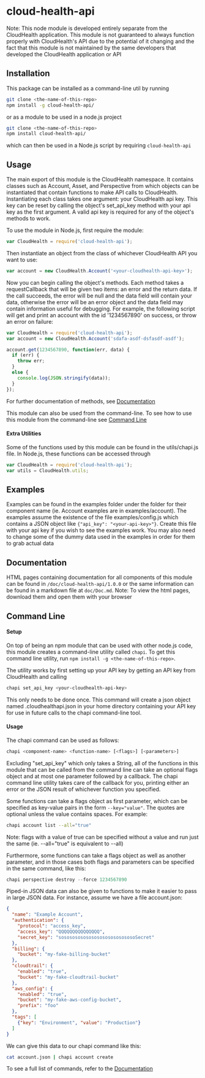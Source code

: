 # cloud-health-api

Note: This node module is developed entirely separate from the CloudHealth application. This module is not guaranteed to always function properly with CloudHealth's API due to the potential of it changing and the fact that this module is not maintained by the same developers that developed the CloudHealth application or API

## Installation

This package can be installed as a command-line util by running

```bash
git clone <the-name-of-this-repo>
npm install -g cloud-health-api/
```

or as a module to be used in a node.js project

```bash
git clone <the-name-of-this-repo>
npm install cloud-health-api/
```

which can then be used in a Node.js script by requiring `cloud-health-api`

## Usage

The main export of this module is the CloudHealth namespace. It contains classes such as Account, Asset, and Perspective from which objects can be instantiated that contain functions to make API calls to CloudHealth. Instantiating each class takes one argument: your CloudHealth api key. This key can be reset by calling the object's set_api_key method with your api key as the first argument. A valid api key is required for any of the object's methods to work.

To use the module in Node.js, first require the module:

```javascript
var CloudHealth = require('cloud-health-api');
```

Then instantiate an object from the class of whichever CloudHealth API you want to use:

```javascript
var account = new CloudHealth.Account('<your-cloudhealth-api-key>');
```

Now you can begin calling the object's methods. Each method takes a requestCallback that will be given two items: an error and the return data. If the call succeeds, the error will be null and the data field will contain your data, otherwise the error will be an error object and the data field may contain information useful for debugging. For example, the following script will get and print an account with the id '1234567890' on success, or throw an error on failure:

```javascript
var CloudHealth = require('cloud-health-api');
var account = new CloudHealth.Account('sdafa-asdf-dsfasdf-asdf');

account.get(1234567890, function(err, data) {
  if (err) {
    throw err;
  }
  else {
    console.log(JSON.stringify(data));
  }
});
```

For further documentation of methods, see [Documentation](./doc/DOC.md)

This module can also be used from the command-line. To see how to use this module from the command-line see [Command Line](#command-line)

#### Extra Utilities

Some of the functions used by this module can be found in the utils/chapi.js file. In Node.js, these functions can be accessed through

```javascript
var CloudHealth = require('cloud-health-api');
var utils = CloudHealth.utils;
```

## Examples

Examples can be found in the examples folder under the folder for their component name (ie. Account examples are in examples/account). The examples assume the existence of the file examples/config.js which contains a JSON object like `{"api_key": "<your-api-key>"}`. Create this file with your api key if you wish to see the examples work. You may also need to change some of the dummy data used in the examples in order for them to grab actual data

## Documentation

HTML pages containing documentation for all components of this module can be found in `/doc/cloud-health-api/1.0.0` or the same information can be found in a markdown file at `doc/Doc.md`. Note: To view the html pages, download them and open them with your browser

## Command Line

#### Setup

On top of being an npm module that can be used with other node.js code, this module creates a command-line utility called `chapi`. To get this command line utility, run `npm install -g <the-name-of-this-repo>`.

The utility works by first setting up your API key by getting an API key from CloudHealth and calling

```bash
chapi set_api_key <your-cloudhealth-api-key>
```

This only needs to be done once. This command will create a json object named .cloudhealthapi.json in your home directory containing your API key for use in future calls to the chapi command-line tool.

#### Usage

The chapi command can be used as follows:

```bash
chapi <component-name> <function-name> [<flags>] [<parameters>]
```

Excluding "set_api_key" which only takes a String, all of the functions in this module that can be called from the command line can take an optional flags object and at most one parameter followed by a callback. The chapi command line utility takes care of the callback for you, printing either an error or the JSON result of whichever function you specified.

Some functions can take a flags object as first parameter, which can be specified as key-value pairs in the form `--key="value"`. The quotes are optional unless the value contains spaces. For example:

```bash
chapi account list --all="true"
```

Note: flags with a value of true can be specified without a value and run just the same (ie. --all="true" is equivalent to --all)

Furthermore, some functions can take a flags object as well as another parameter, and in those cases both flags and parameters can be specified in the same command, like this:

```javascript
chapi perspective destroy --force 1234567890
```

Piped-in JSON data can also be given to functions to make it easier to pass in large JSON data. For instance, assume we have a file account.json:
```json
{
  "name": "Example Account",
  "authentication": {
    "protocol": "access_key",
    "access_key": "QQQQQQQQQQQQQQQ",
    "secret_key": "sosososososososososososososoSecret"
  },
  "billing": {
    "bucket": "my-fake-billing-bucket"
  },
  "cloudtrail": {
    "enabled": "true",
    "bucket": "my-fake-cloudtrail-bucket"
  },
  "aws_config": {
    "enabled": "true",
    "bucket": "my-fake-aws-config-bucket",
    "prefix": "foo"
  },
  "tags": [
    {"key": "Environment", "value": "Production"}
  ]
}
```

We can give this data to our chapi command like this:

```bash
cat account.json | chapi account create
```

To see a full list of commands, refer to the [Documentation](doc/DOC.md)
